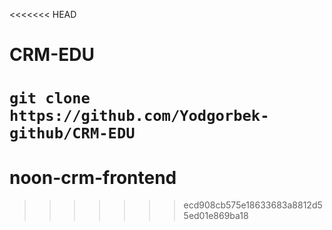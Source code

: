 <<<<<<< HEAD
# CRM-EDU

```git clone https://github.com/Yodgorbek-github/CRM-EDU```
=======
# noon-crm-frontend
>>>>>>> ecd908cb575e18633683a8812d55ed01e869ba18
